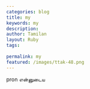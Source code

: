 ```yaml
---
categories: blog
title: my
keywords: my
description: 
author: Tamilan
layout: Ruby
tags: 
 
permalink: my
featured: /images/ttak-48.png
---
```

  
pron என்னுடைய  
